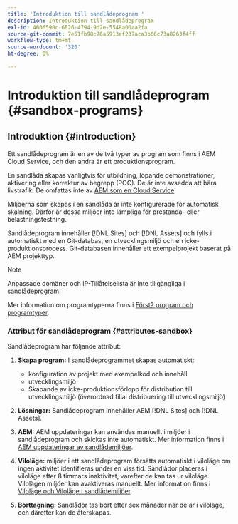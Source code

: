 ```yaml
---
title: 'Introduktion till sandlådeprogram '
description: Introduktion till sandlådeprogram
exl-id: 4606590c-6826-4794-9d2e-5548a00aa2fa
source-git-commit: 7e51fb98c76a5913ef237aca3b66c73a8263f4ff
workflow-type: tm+mt
source-wordcount: '320'
ht-degree: 0%

---
```


# Introduktion till sandlådeprogram {#sandbox-programs}

## Introduktion {#introduction}

Ett sandlådeprogram är en av de två typer av program som finns i AEM Cloud Service, och den andra är ett produktionsprogram.

En sandlåda skapas vanligtvis för utbildning, löpande demonstrationer, aktivering eller korrektur av begrepp (POC). De är inte avsedda att bära livstrafik. De omfattas inte av [AEM som en Cloud Service](https://www.adobe.com/legal/service-commitments.html).

Miljöerna som skapas i en sandlåda är inte konfigurerade för automatisk skalning. Därför är dessa miljöer inte lämpliga för prestanda- eller belastningstestning.

Sandlådeprogram innehåller [!DNL Sites] och [!DNL Assets] och fylls i automatiskt med en Git-databas, en utvecklingsmiljö och en icke-produktionsprocess.  Git-databasen innehåller ett exempelprojekt baserat på AEM projekttyp.

>[!NOTE]
>Anpassade domäner och IP-Tillåtelselista är inte tillgängliga i sandlådeprogram.

Mer information om programtyperna finns i [Förstå program och programtyper](https://experienceleague.adobe.com/docs/experience-manager-cloud-service/implementing/using-cloud-manager/understand-program-types.html?lang=en).

### Attribut för sandlådeprogram {#attributes-sandbox}

Sandlådeprogram har följande attribut:

1. **Skapa program:** I sandlådeprogrammet skapas automatiskt:
   * konfiguration av projekt med exempelkod och innehåll
   * utvecklingsmiljö
   * Skapande av icke-produktionsförlopp för distribution till utvecklingsmiljö (överordnad filial distribuering till utvecklingsmiljö)

1. **Lösningar:** Sandlådeprogram innehåller AEM  [!DNL Sites] och  [!DNL Assets].

1. **AEM:** AEM uppdateringar kan användas manuellt i miljöer i sandlådeprogram och skickas inte automatiskt.
Mer information finns i [AEM uppdateringar av sandlådemiljöer](/help/implementing/cloud-manager/getting-access-to-aem-in-cloud/hibernating-de-hibernating-sandbox-environments.md#aem-updates-sandbox).

1. **Viloläge:** miljöer i ett sandlådeprogram försätts automatiskt i viloläge om ingen aktivitet identifieras under en viss tid. Sandlådor placeras i viloläge efter 8 timmars inaktivitet, varefter de kan tas ur viloläge. Vilolägen miljöer kan avaktiveras manuellt.
Mer information finns i [Viloläge och Viloläge i sandlådemiljöer](/help/implementing/cloud-manager/getting-access-to-aem-in-cloud/hibernating-de-hibernating-sandbox-environments.md).

1. **Borttagning**: Sandlådor tas bort efter sex månader när de är i viloläge, och därefter kan de återskapas.
